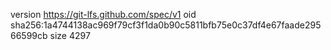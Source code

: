version https://git-lfs.github.com/spec/v1
oid sha256:1a4744138ac969f79cf3f1da0b90c5811bfb75e0c37df4e67faade29566599cb
size 4297
